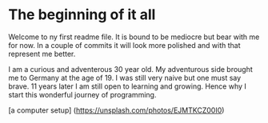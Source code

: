 # The beginning of it all
Welcome to ny first readme file. 
It is bound to be mediocre but bear with me for now. 
In a couple of commits it will look more polished and with that represent me better.

I am a curious and adventerous 30 year old. 
My adventurous side brought me to Germany at the age of 19. 
I was still very naive but one must say brave.
11 years later I am still open to learning and growing. 
Hence why I start this wonderful journey of programming.

[a computer setup] (https://unsplash.com/photos/EJMTKCZ00I0)

